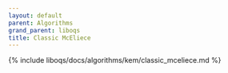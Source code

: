 ```yaml
---
layout: default
parent: Algorithms
grand_parent: liboqs
title: Classic McEliece
---
```


{% include liboqs/docs/algorithms/kem/classic_mceliece.md %}
